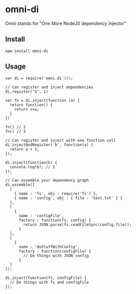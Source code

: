 omni-di
==

Omni stands for "One More NodeJS dependency Injector"


## Install

    npm install omni-di


## Usage

    var di = require('omni.di')();

    // Can register and inject dependencies
    di.register("a", 1)

    var fn = di.inject(function (a) {
      return function() {
        return ++a;
      }
    })

    fn() // 2
    fn() // 3
    
    // Can register and inject with one function call
    di.injectAndRegister('b', function(a) {
      return a + 1;
    });
    
    di.inject(function(b) {
      console.log(b); // 2 
    });
    
    // Can assemble your dependency graph
    di.assemble([
      [
        { name : 'fs', obj : require('fs') },
        { name : 'config', obj : { file : 'test.txt' } }
      ],
      [
        {
          name : 'configFile',
          factory : function(fs, config) {
            return JSON.parse(fs.readFileSync(config.file));
          }
      ],
      [
        {
          name : 'doStuffWithConfig',
          factory : function(configFile) {
            // Do things with JSON config
          }
      ]
    ]);

    di.inject(function(fs, configFile) {
      // Do things with fs and configFile
    });
